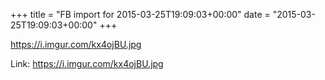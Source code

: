 +++
title = "FB import for 2015-03-25T19:09:03+00:00"
date = "2015-03-25T19:09:03+00:00"
+++

https://i.imgur.com/kx4ojBU.jpg


Link: <a href="https://i.imgur.com/kx4ojBU.jpg">https://i.imgur.com/kx4ojBU.jpg</a>
